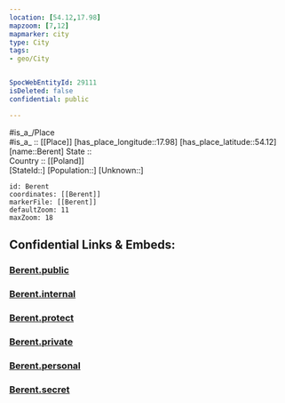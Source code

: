 ```yaml
---
location: [54.12,17.98] 
mapzoom: [7,12] 
mapmarker: city 
type: City
tags:
- geo/City


SpocWebEntityId: 29111
isDeleted: false
confidential: public

---
```

#is_a_/Place  
#is_a_ :: [[Place]] 
[has_place_longitude::17.98] 
[has_place_latitude::54.12] 
[name::Berent] 
State ::  
Country :: [[Poland]]  
[StateId::] 
[Population::] 
[Unknown::] 


```leaflet
id: Berent
coordinates: [[Berent]] 
markerFile: [[Berent]] 
defaultZoom: 11 
maxZoom: 18
```


## Confidential Links & Embeds: 

### [Berent.public](/_public/\Earth\Continent\Europe\Europe~East\Poland\Provinces~Poland\Pomeranian\CityBerent.public.md) 

### [Berent.internal](/_internal/\Earth\Continent\Europe\Europe~East\Poland\Provinces~Poland\Pomeranian\CityBerent.internal.md) 

### [Berent.protect](/_protect/\Earth\Continent\Europe\Europe~East\Poland\Provinces~Poland\Pomeranian\CityBerent.protect.md) 

### [Berent.private](/_private/\Earth\Continent\Europe\Europe~East\Poland\Provinces~Poland\Pomeranian\CityBerent.private.md) 

### [Berent.personal](/_personal/\Earth\Continent\Europe\Europe~East\Poland\Provinces~Poland\Pomeranian\CityBerent.personal.md) 

### [Berent.secret](/_secret/\Earth\Continent\Europe\Europe~East\Poland\Provinces~Poland\Pomeranian\CityBerent.secret.md)

